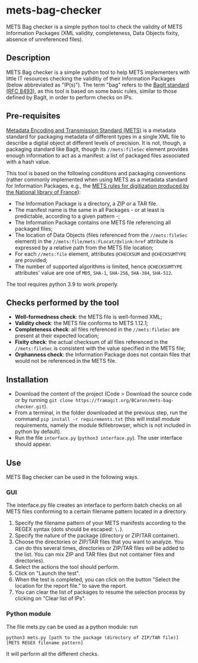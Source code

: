 # mets-bag-checker
METS Bag checker is a simple python tool to check the validity of METS Information Packages (XML validity, completeness, Data Objects fixity, absence of unreferenced files).
## Description
METS Bag checker is a simple python tool to help METS implementers with little IT resources checking the validitiy of their Information Packages (below abbreviated as "IP(s)"). The term "bag" refers to the [BagIt standard (RFC 8493)](https://www.rfc-editor.org/rfc/rfc8493), as this tool is based on some basic rules, similar to those defined by BagIt, in order to perform checks on IPs.

## Pre-requisites
[Metadata Encoding and Transmission Standard (METS)](https://www.loc.gov/standards/mets/) is a metadata standard for packaging metadata of different types in a single XML file to describe a digital object at different levels of precision. It is not, though, a packaging standard like BagIt, though its `//mets:fileSec` element provides enough information to act as a manifest: a list of packaged files associated with a hash value.

This tool is based on the following conditions and packaging conventions (rather commonly implemented when using METS as a metadata standard for Information Packages, e.g., the [METS rules for digitization produced by the National library of France](https://www.bnf.fr/fr/les-referentiels-de-numerisation-de-la-bnf#bnf-enrichissement-des-m-tadonn-es)):
* The Information Package is a directory, a ZIP or a TAR file.
* The manifest name is the same in all Packages - or at least is predictable, according to a given pattern -;
* The Information Package contains one METS file referencing all packaged files;
* The location of Data Objects (files referenced from the `//mets:fileSec` element) in the `//mets:file/mets:FLocat/@xlink:href` attribute is expressed by a relative path from the METS file location;
* For each `//mets:file` element, attributes `@CHECKSUM` and `@CHECKSUMTYPE` are provided;
* The number of supported algorithms is limited, hence `@CHECKSUMTYPE` attributes' value are one of `MD5`, `SHA-1`, `SHA-256`, `SHA-384`, `SHA-512`.

The tool requires python 3.9 to work properly.

## Checks performed by the tool
* **Well-formedness check**: the METS file is well-formed XML;
* **Validity check**: the METS file conforms to METS 1.12.1;
* **Completeness check**: all files referenced in the `//mets:fileSec` are present at their expected location;
* **Fixity check**: the actual checksum of all files referenced in the `//mets:fileSec` is consistent with the value specified in the METS file;
* **Orphanness check**: the Information Package does not contain files that would not be referenced in the METS file.

## Installation
* Download the content of the project (Code > Download the source code or by running `git clone https://framagit.org/BCaron/mets-bag-checker.git`).
* From a terminal, in the folder downloaded at the previous step, run the command `pip install -r requirements.txt` (this will install module requirements, namely the module tkfilebrowser, which is not included in python by default).
* Run the file `interface.py` (`python3 interface.py`). The user interface should appear.

## Use
METS Bag checker can be used in the following ways.
### GUI
The interface.py file creates an interface to perform batch checks on all METS files conforming to a certain filename pattern located in a directory.

1. Specify the filename pattern of your METS manifests according to the REGEX syntax (dots should be escaped: `\.`).
2. Specify the nature of the package (directory or ZIP/TAR container).
3. Choose the directories or ZIP/TAR files that you want to analyze. You can do this several times, directories or ZIP/TAR files will be added to the list. You can mix ZIP and TAR files (but not container files and directories).
4. Select the actions the tool should perform.
5. Click on "Launch the test".
6. When the test is completed, you can click on the button "Select the location for the report file." to save the report.
7. You can clear the list of packages to resume the selection process by clicking on "Clear list of IPs".

### Python module
The file mets.py can be used as a python module: run

`python3 mets.py [path to the package (directory of ZIP/TAR file)] [METS REGEX filename pattern]`

It will perform all the different checks.